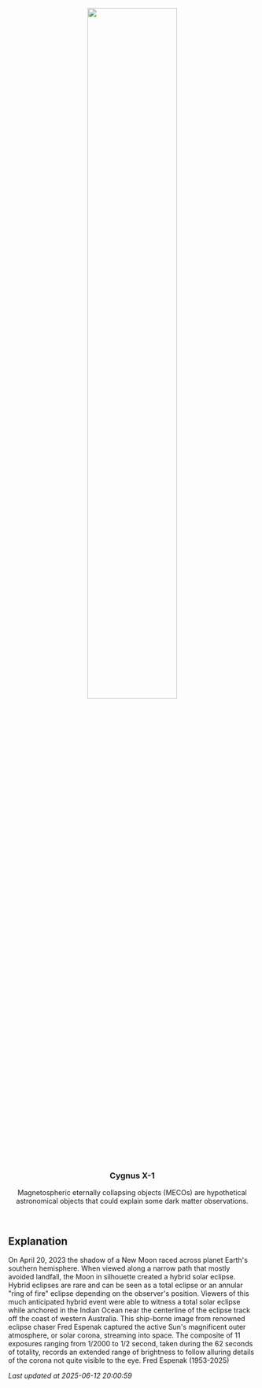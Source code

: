 <p align='center'>
    <img src='https://apod.nasa.gov/apod/image/2506/TSE2023-Comp48-2a1024.jpg' width='60%' />
    <h3 align="center">Cygnus X-1</h3>
    <p align="center">Magnetospheric eternally collapsing objects (MECOs) are hypothetical astronomical objects that could explain some dark matter observations.</p>
</p>
<br/>

Explanation
--
On April 20, 2023 the shadow of a New Moon raced across planet Earth's southern hemisphere. When viewed along a narrow path that mostly avoided landfall, the Moon in silhouette created a hybrid solar eclipse. Hybrid eclipses are rare and can be seen as a total eclipse or an annular "ring of fire" eclipse depending on the observer's position. Viewers of this much anticipated hybrid event were able to witness a total solar eclipse while anchored in the Indian Ocean near the centerline of the eclipse track off the coast of western Australia. This ship-borne image from renowned eclipse chaser Fred Espenak captured the active Sun's magnificent outer atmosphere, or solar corona, streaming into space. The composite of 11 exposures ranging from 1/2000 to 1/2 second, taken during the 62 seconds of totality, records an extended range of brightness to follow alluring details of the corona not quite visible to the eye.  Fred Espenak (1953-2025)


*Last updated at 2025-06-12 20:00:59*
